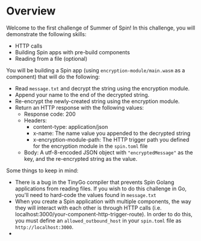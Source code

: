# Overview 
Welcome to the first challenge of Summer of Spin! In this challenge, you will demonstrate the following skills:
- HTTP calls
- Building Spin apps with pre-build components
- Reading from a file (optional)

You will be building a Spin app (using `encryption-module/main.wasm` as a component) that will do the following:
- Read `message.txt` and decrypt the string using the encryption module.
- Append your name to the end of the decrypted string.
- Re-encrypt the newly-created string using the encryption module.
- Return an HTTP response with the following values:
    - Response code: 200
    - Headers:
        - content-type: application/json
        - x-name: The name value you appended to the decrypted string
        - x-encryption-module-path: The HTTP trigger path you defined for the encryption module in the `spin.toml` file
    - Body: A utf-8-encoded JSON object with `"encryptedMessage"` as the key, and the re-encrypted string as the value.

Some things to keep in mind:
- There is a bug in the TinyGo compiler that prevents Spin Golang applications from reading files. If you wish to do this challenge in Go, you'll need to hard-code the values found in `message.txt`
- When you create a Spin application with multiple components, the way they will interact with each other is through HTTP calls (i.e. localhost:3000/your-component-http-trigger-route). In order to do this, you must define an `allowed_outbound_host` in your `spin.toml` file as `http://localhost:3000`.
- 
# 